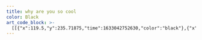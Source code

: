 ```yaml
---
title: why are you so cool
color: Black
art_code_block: >-
  [[{"x":119.5,"y":235.71875,"time":1633042752630,"color":"black"},{"x":137.5,"y":235.71875,"time":1633042752785,"color":"black"},{"x":151.5,"y":235.71875,"time":1633042752802,"color":"black"},{"x":173.5,"y":235.71875,"time":1633042752820,"color":"black"},{"x":220.5,"y":235.71875,"time":1633042752836,"color":"black"},{"x":274.5,"y":235.71875,"time":1633042752854,"color":"black"},{"x":298.5,"y":235.71875,"time":1633042752871,"color":"black"},{"x":333.5,"y":235.71875,"time":1633042752889,"color":"black"},{"x":354.5,"y":235.71875,"time":1633042752905,"color":"black"},{"x":373.5,"y":236.71875,"time":1633042752924,"color":"black"},{"x":382.5,"y":238.71875,"time":1633042752941,"color":"black"},{"x":394.5,"y":239.71875,"time":1633042752957,"color":"black"},{"x":399.5,"y":240.71875,"time":1633042752989,"color":"black"},{"x":382.5,"y":238.71875,"time":1633042752941,"color":"black"},{"x":399.5,"y":240.71875,"time":1633042753306,"color":"black"}],[{"x":118.5,"y":237.71875,"time":1633042754642,"color":"black"},{"x":118.5,"y":243.71875,"time":1633042754869,"color":"black"},{"x":118.5,"y":248.71875,"time":1633042754907,"color":"black"},{"x":118.5,"y":254.71875,"time":1633042754950,"color":"black"},{"x":118.5,"y":264.71875,"time":1633042755000,"color":"black"},{"x":118.5,"y":271.71875,"time":1633042755022,"color":"black"},{"x":119.5,"y":277.71875,"time":1633042755066,"color":"black"},{"x":119.5,"y":282.71875,"time":1633042755101,"color":"black"},{"x":120.5,"y":288.71875,"time":1633042755133,"color":"black"},{"x":123.5,"y":294.71875,"time":1633042755168,"color":"black"},{"x":127.5,"y":302.71875,"time":1633042755210,"color":"black"},{"x":132.5,"y":308.71875,"time":1633042755250,"color":"black"},{"x":137.5,"y":312.71875,"time":1633042755288,"color":"black"},{"x":146.5,"y":317.71875,"time":1633042755316,"color":"black"},{"x":157.5,"y":321.71875,"time":1633042755353,"color":"black"},{"x":171.5,"y":325.71875,"time":1633042755385,"color":"black"},{"x":181.5,"y":327.71875,"time":1633042755418,"color":"black"},{"x":197.5,"y":329.71875,"time":1633042755449,"color":"black"},{"x":207.5,"y":330.71875,"time":1633042755472,"color":"black"},{"x":231.5,"y":331.71875,"time":1633042755521,"color":"black"},{"x":237.5,"y":330.71875,"time":1633042755568,"color":"black"},{"x":242.5,"y":327.71875,"time":1633042755620,"color":"black"},{"x":251.5,"y":319.71875,"time":1633042755653,"color":"black"},{"x":256.5,"y":312.71875,"time":1633042755675,"color":"black"},{"x":261.5,"y":306.71875,"time":1633042755704,"color":"black"},{"x":265.5,"y":300.71875,"time":1633042755725,"color":"black"},{"x":269.5,"y":290.71875,"time":1633042755763,"color":"black"},{"x":272.5,"y":283.71875,"time":1633042755789,"color":"black"},{"x":274.5,"y":275.71875,"time":1633042755836,"color":"black"},{"x":275.5,"y":270.71875,"time":1633042755873,"color":"black"},{"x":275.5,"y":263.71875,"time":1633042755922,"color":"black"},{"x":275.5,"y":258.71875,"time":1633042755957,"color":"black"},{"x":275.5,"y":253.71875,"time":1633042755990,"color":"black"},{"x":275.5,"y":248.71875,"time":1633042756045,"color":"black"},{"x":274.5,"y":243.71875,"time":1633042756283,"color":"black"},{"x":272.5,"y":238.71875,"time":1633042756501,"color":"black"},{"x":275.5,"y":248.71875,"time":1633042756045,"color":"black"}],[{"x":288.5,"y":235.71875,"time":1633042758904,"color":"black"},{"x":288.5,"y":242.71875,"time":1633042759200,"color":"black"},{"x":288.5,"y":250.71875,"time":1633042759231,"color":"black"},{"x":288.5,"y":260.71875,"time":1633042759265,"color":"black"},{"x":288.5,"y":271.71875,"time":1633042759300,"color":"black"},{"x":288.5,"y":282.71875,"time":1633042759332,"color":"black"},{"x":288.5,"y":289.71875,"time":1633042759365,"color":"black"},{"x":289.5,"y":294.71875,"time":1633042759416,"color":"black"},{"x":296.5,"y":305.71875,"time":1633042759468,"color":"black"},{"x":302.5,"y":311.71875,"time":1633042759502,"color":"black"},{"x":310.5,"y":318.71875,"time":1633042759553,"color":"black"},{"x":326.5,"y":323.71875,"time":1633042759605,"color":"black"},{"x":337.5,"y":326.71875,"time":1633042759640,"color":"black"},{"x":351.5,"y":327.71875,"time":1633042759681,"color":"black"},{"x":363.5,"y":327.71875,"time":1633042759718,"color":"black"},{"x":369.5,"y":327.71875,"time":1633042759735,"color":"black"},{"x":378.5,"y":326.71875,"time":1633042759775,"color":"black"},{"x":383.5,"y":324.71875,"time":1633042759823,"color":"black"},{"x":389.5,"y":320.71875,"time":1633042759873,"color":"black"},{"x":392.5,"y":316.71875,"time":1633042759912,"color":"black"},{"x":396.5,"y":313.71875,"time":1633042759956,"color":"black"},{"x":400.5,"y":309.71875,"time":1633042760005,"color":"black"},{"x":402.5,"y":304.71875,"time":1633042760060,"color":"black"},{"x":404.5,"y":298.71875,"time":1633042760120,"color":"black"},{"x":405.5,"y":292.71875,"time":1633042760176,"color":"black"},{"x":406.5,"y":285.71875,"time":1633042760234,"color":"black"},{"x":406.5,"y":278.71875,"time":1633042760292,"color":"black"},{"x":406.5,"y":273.71875,"time":1633042760339,"color":"black"},{"x":406.5,"y":268.71875,"time":1633042760394,"color":"black"},{"x":406.5,"y":263.71875,"time":1633042760436,"color":"black"},{"x":406.5,"y":258.71875,"time":1633042760478,"color":"black"},{"x":405.5,"y":252.71875,"time":1633042760537,"color":"black"},{"x":405.5,"y":246.71875,"time":1633042760680,"color":"black"},{"x":405.5,"y":241.71875,"time":1633042760766,"color":"black"},{"x":405.5,"y":252.71875,"time":1633042760537,"color":"black"}],[{"x":116.5,"y":233.71875,"time":1633042761966,"color":"black"},{"x":105.5,"y":228.71875,"time":1633042762197,"color":"black"},{"x":81.5,"y":211.71875,"time":1633042762250,"color":"black"},{"x":61.5,"y":195.71875,"time":1633042762300,"color":"black"},{"x":56.5,"y":190.71875,"time":1633042762316,"color":"black"},{"x":50.5,"y":184.71875,"time":1633042762367,"color":"black"},{"x":61.5,"y":195.71875,"time":1633042762300,"color":"black"}],[{"x":398.5,"y":236.71875,"time":1633042764009,"color":"black"},{"x":385.5,"y":223.71875,"time":1633042764233,"color":"black"},{"x":349.5,"y":197.71875,"time":1633042764287,"color":"black"},{"x":327.5,"y":183.71875,"time":1633042764336,"color":"black"},{"x":309.5,"y":171.71875,"time":1633042764913,"color":"black"},{"x":304.5,"y":171.71875,"time":1633042765411,"color":"black"},{"x":298.5,"y":171.71875,"time":1633042765474,"color":"black"},{"x":293.5,"y":172.71875,"time":1633042765541,"color":"black"},{"x":287.5,"y":175.71875,"time":1633042765622,"color":"black"},{"x":283.5,"y":179.71875,"time":1633042765690,"color":"black"},{"x":280.5,"y":184.71875,"time":1633042765758,"color":"black"},{"x":279.5,"y":189.71875,"time":1633042765812,"color":"black"},{"x":278.5,"y":194.71875,"time":1633042765879,"color":"black"},{"x":279.5,"y":199.71875,"time":1633042765979,"color":"black"},{"x":279.5,"y":189.71875,"time":1633042765812,"color":"black"}],[{"x":57.5,"y":191.71875,"time":1633042767851,"color":"black"},{"x":52.5,"y":191.71875,"time":1633042768167,"color":"black"},{"x":46.5,"y":193.71875,"time":1633042768224,"color":"black"},{"x":41.5,"y":196.71875,"time":1633042768299,"color":"black"},{"x":38.5,"y":201.71875,"time":1633042768396,"color":"black"},{"x":35.5,"y":207.71875,"time":1633042768463,"color":"black"},{"x":35.5,"y":214.71875,"time":1633042768539,"color":"black"},{"x":35.5,"y":219.71875,"time":1633042768616,"color":"black"},{"x":37.5,"y":224.71875,"time":1633042768716,"color":"black"},{"x":39.5,"y":230.71875,"time":1633042768783,"color":"black"},{"x":41.5,"y":235.71875,"time":1633042768897,"color":"black"},{"x":44.5,"y":240.71875,"time":1633042768970,"color":"black"},{"x":39.5,"y":230.71875,"time":1633042768783,"color":"black"}],[{"x":121.5,"y":267.71875,"time":1633042830708,"color":"black"},{"x":130.5,"y":261.71875,"time":1633042831003,"color":"black"},{"x":134.5,"y":258.71875,"time":1633042831019,"color":"black"},{"x":143.5,"y":251.71875,"time":1633042831108,"color":"black"},{"x":149.5,"y":248.71875,"time":1633042831190,"color":"black"},{"x":154.5,"y":247.71875,"time":1633042831304,"color":"black"},{"x":159.5,"y":246.71875,"time":1633042831511,"color":"black"},{"x":163.5,"y":243.71875,"time":1633042831872,"color":"black"},{"x":154.5,"y":247.71875,"time":1633042831304,"color":"black"}],[{"x":123.5,"y":291.71875,"time":1633042833358,"color":"black"},{"x":141.5,"y":275.71875,"time":1633042833611,"color":"black"},{"x":162.5,"y":259.71875,"time":1633042833689,"color":"black"},{"x":166.5,"y":255.71875,"time":1633042833707,"color":"black"},{"x":174.5,"y":249.71875,"time":1633042833781,"color":"black"},{"x":178.5,"y":245.71875,"time":1633042833909,"color":"black"},{"x":184.5,"y":244.71875,"time":1633042834061,"color":"black"},{"x":174.5,"y":249.71875,"time":1633042833781,"color":"black"}],[{"x":132.5,"y":303.71875,"time":1633042835339,"color":"black"},{"x":135.5,"y":297.71875,"time":1633042835547,"color":"black"},{"x":160.5,"y":278.71875,"time":1633042835631,"color":"black"},{"x":165.5,"y":274.71875,"time":1633042835655,"color":"black"},{"x":175.5,"y":266.71875,"time":1633042835745,"color":"black"},{"x":179.5,"y":263.71875,"time":1633042835846,"color":"black"},{"x":187.5,"y":256.71875,"time":1633042835929,"color":"black"},{"x":195.5,"y":248.71875,"time":1633042836020,"color":"black"},{"x":199.5,"y":245.71875,"time":1633042836182,"color":"black"},{"x":187.5,"y":256.71875,"time":1633042835929,"color":"black"}],[{"x":143.5,"y":312.71875,"time":1633042837656,"color":"black"},{"x":147.5,"y":309.71875,"time":1633042837846,"color":"black"},{"x":167.5,"y":290.71875,"time":1633042837929,"color":"black"},{"x":182.5,"y":277.71875,"time":1633042838020,"color":"black"},{"x":186.5,"y":274.71875,"time":1633042838129,"color":"black"},{"x":191.5,"y":272.71875,"time":1633042838223,"color":"black"},{"x":201.5,"y":260.71875,"time":1633042838303,"color":"black"},{"x":215.5,"y":247.71875,"time":1633042838387,"color":"black"},{"x":220.5,"y":242.71875,"time":1633042838472,"color":"black"},{"x":201.5,"y":260.71875,"time":1633042838303,"color":"black"}],[{"x":158.5,"y":316.71875,"time":1633042839840,"color":"black"},{"x":166.5,"y":306.71875,"time":1633042840047,"color":"black"},{"x":174.5,"y":297.71875,"time":1633042840063,"color":"black"},{"x":197.5,"y":280.71875,"time":1633042840145,"color":"black"},{"x":209.5,"y":272.71875,"time":1633042840242,"color":"black"},{"x":215.5,"y":271.71875,"time":1633042840394,"color":"black"},{"x":225.5,"y":266.71875,"time":1633042840490,"color":"black"},{"x":235.5,"y":254.71875,"time":1633042840573,"color":"black"},{"x":253.5,"y":232.71875,"time":1633042840692,"color":"black"},{"x":225.5,"y":266.71875,"time":1633042840490,"color":"black"}],[{"x":174.5,"y":318.71875,"time":1633042843027,"color":"black"},{"x":222.5,"y":284.71875,"time":1633042843332,"color":"black"},{"x":240.5,"y":273.71875,"time":1633042843349,"color":"black"},{"x":269.5,"y":255.71875,"time":1633042843434,"color":"black"},{"x":277.5,"y":251.71875,"time":1633042843535,"color":"black"},{"x":240.5,"y":273.71875,"time":1633042843349,"color":"black"}],[{"x":193.5,"y":325.71875,"time":1633042844969,"color":"black"},{"x":242.5,"y":295.71875,"time":1633042845217,"color":"black"},{"x":268.5,"y":281.71875,"time":1633042845323,"color":"black"},{"x":193.5,"y":325.71875,"time":1633042844969,"color":"black"}],[{"x":292.5,"y":251.71875,"time":1633042846734,"color":"black"},{"x":297.5,"y":251.71875,"time":1633042846958,"color":"black"},{"x":312.5,"y":251.71875,"time":1633042847058,"color":"black"},{"x":292.5,"y":251.71875,"time":1633042846734,"color":"black"}],[{"x":298.5,"y":252.71875,"time":1633042848309,"color":"black"},{"x":302.5,"y":249.71875,"time":1633042848652,"color":"black"},{"x":313.5,"y":241.71875,"time":1633042848753,"color":"black"},{"x":318.5,"y":239.71875,"time":1633042849497,"color":"black"},{"x":302.5,"y":249.71875,"time":1633042848652,"color":"black"}],[{"x":288.5,"y":279.71875,"time":1633042850727,"color":"black"},{"x":320.5,"y":253.71875,"time":1633042851034,"color":"black"},{"x":328.5,"y":248.71875,"time":1633042851139,"color":"black"},{"x":333.5,"y":245.71875,"time":1633042851523,"color":"black"},{"x":337.5,"y":242.71875,"time":1633042851966,"color":"black"},{"x":328.5,"y":248.71875,"time":1633042851139,"color":"black"}],[{"x":295.5,"y":298.71875,"time":1633042853604,"color":"black"},{"x":299.5,"y":295.71875,"time":1633042853743,"color":"black"},{"x":346.5,"y":259.71875,"time":1633042853850,"color":"black"},{"x":361.5,"y":248.71875,"time":1633042853993,"color":"black"},{"x":365.5,"y":242.71875,"time":1633042854406,"color":"black"},{"x":372.5,"y":236.71875,"time":1633042854533,"color":"black"},{"x":361.5,"y":248.71875,"time":1633042853993,"color":"black"}],[{"x":304.5,"y":306.71875,"time":1633042855914,"color":"black"},{"x":349.5,"y":276.71875,"time":1633042856207,"color":"black"},{"x":380.5,"y":258.71875,"time":1633042856332,"color":"black"},{"x":388.5,"y":253.71875,"time":1633042856445,"color":"black"},{"x":392.5,"y":250.71875,"time":1633042856591,"color":"black"},{"x":380.5,"y":258.71875,"time":1633042856332,"color":"black"}],[{"x":315.5,"y":310.71875,"time":1633042858106,"color":"black"},{"x":383.5,"y":276.71875,"time":1633042858351,"color":"black"},{"x":403.5,"y":268.71875,"time":1633042858469,"color":"black"},{"x":315.5,"y":310.71875,"time":1633042858106,"color":"black"}],[{"x":345.5,"y":314.71875,"time":1633042859784,"color":"black"},{"x":409.5,"y":271.71875,"time":1633042860026,"color":"black"},{"x":423.5,"y":266.71875,"time":1633042860147,"color":"black"},{"x":345.5,"y":314.71875,"time":1633042859784,"color":"black"}],[{"x":361.5,"y":319.71875,"time":1633042861303,"color":"black"},{"x":377.5,"y":307.71875,"time":1633042861589,"color":"black"},{"x":384.5,"y":302.71875,"time":1633042861709,"color":"black"},{"x":391.5,"y":300.71875,"time":1633042861825,"color":"black"},{"x":404.5,"y":293.71875,"time":1633042862253,"color":"black"},{"x":384.5,"y":302.71875,"time":1633042861709,"color":"black"}]]
---
```


